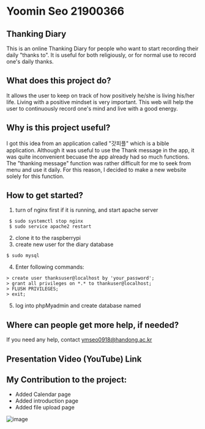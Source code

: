 # Yoomin Seo 21900366
## Thanking Diary
  
  This is an online Thanking Diary for people who want 
  to start recording their daily "thanks to". It is useful for both religiously,
  or for normal use to record one's daily thanks.
  
    
## What does this project do?
  It allows the user to keep on track of how positively he/she is living his/her life.
  Living with a positive mindset is very important.
  This web will help the user to continuously record one's mind and live with a good energy.

## Why is this project useful?
  I got this idea from an application called "갓피플" which is a bible application.
  Although it was useful to use the Thank message in the app, it was quite inconvenient 
  becuase the app already had so much functions. The "thanking message" function was 
  rather difficult for me to seek from menu and use it daily. For this reason, I decided
  to make a new website solely for this function.

## How to get started?
  1. turn of nginx first if it is running, and start apache server
 ```
  $ sudo systemctl stop nginx
  $ sudo service apache2 restart
```
  2. clone it to the raspberrypi
  3. create new user for the diary database
 ```
 $ sudo mysql
 ```
 4. Enter following commands:
 ```
 > create user thanksuser@localhost by 'your_password';
 > grant all privileges on *.* to thankuser@localhost;
 > FLUSH PRIVILEGES;
 > exit;
```
5. log into phpMyadmin and create database named
## Where can people get more help, if needed?
  If you need any help, contact ymseo0918@handong.ac.kr
  
  
## Presentation Video (YouTube) Link

  
## My Contribution to the project:
  - Added Calendar page
  - Added introduction page
  - Added file upload page

![image](https://user-images.githubusercontent.com/103616497/172192331-6c199e24-f304-414c-95f5-1ec611b32aad.png)

  
